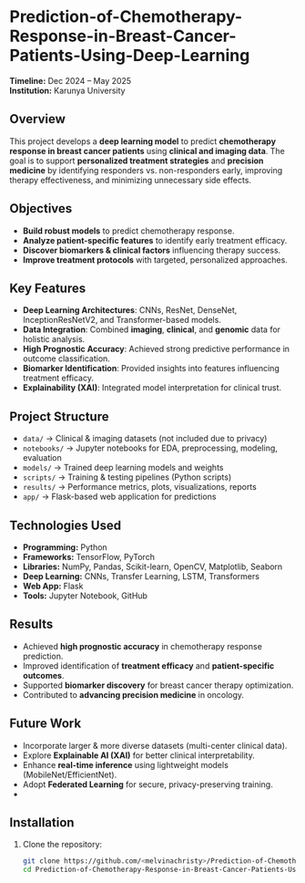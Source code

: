 # Prediction-of-Chemotherapy-Response-in-Breast-Cancer-Patients-Using-Deep-Learning
**Timeline:** Dec 2024 – May 2025  
**Institution:** Karunya University  

## Overview
This project develops a **deep learning model** to predict **chemotherapy response in breast cancer patients** using **clinical and imaging data**. The goal is to support **personalized treatment strategies** and **precision medicine** by identifying responders vs. non-responders early, improving therapy effectiveness, and minimizing unnecessary side effects.  

## Objectives
- **Build robust models** to predict chemotherapy response.  
- **Analyze patient-specific features** to identify early treatment efficacy.  
- **Discover biomarkers & clinical factors** influencing therapy success.  
- **Improve treatment protocols** with targeted, personalized approaches.  

## Key Features
- **Deep Learning Architectures**: CNNs, ResNet, DenseNet, InceptionResNetV2, and Transformer-based models.  
- **Data Integration**: Combined **imaging**, **clinical**, and **genomic** data for holistic analysis.  
- **High Prognostic Accuracy**: Achieved strong predictive performance in outcome classification.  
- **Biomarker Identification**: Provided insights into features influencing treatment efficacy.  
- **Explainability (XAI)**: Integrated model interpretation for clinical trust.
  
## Project Structure
- `data/` → Clinical & imaging datasets (not included due to privacy)
- `notebooks/` → Jupyter notebooks for EDA, preprocessing, modeling, evaluation
- `models/` → Trained deep learning models and weights
- `scripts/` → Training & testing pipelines (Python scripts)
- `results/` → Performance metrics, plots, visualizations, reports
- `app/` → Flask-based web application for predictions

## Technologies Used
- **Programming:** Python  
- **Frameworks:** TensorFlow, PyTorch  
- **Libraries:** NumPy, Pandas, Scikit-learn, OpenCV, Matplotlib, Seaborn  
- **Deep Learning:** CNNs, Transfer Learning, LSTM, Transformers  
- **Web App:** Flask  
- **Tools:** Jupyter Notebook, GitHub  

## Results
- Achieved **high prognostic accuracy** in chemotherapy response prediction.  
- Improved identification of **treatment efficacy** and **patient-specific outcomes**.  
- Supported **biomarker discovery** for breast cancer therapy optimization.  
- Contributed to **advancing precision medicine** in oncology.  

## Future Work
- Incorporate larger & more diverse datasets (multi-center clinical data).  
- Explore **Explainable AI (XAI)** for better clinical interpretability.  
- Enhance **real-time inference** using lightweight models (MobileNet/EfficientNet).  
- Adopt **Federated Learning** for secure, privacy-preserving training.
- 
## Installation
1. Clone the repository:  
   ```bash
   git clone https://github.com/<melvinachristy>/Prediction-of-Chemotherapy-Response-in-Breast-Cancer-Patients-Using-Deep-Learning.git
   cd Prediction-of-Chemotherapy-Response-in-Breast-Cancer-Patients-Using-Deep-Learning

